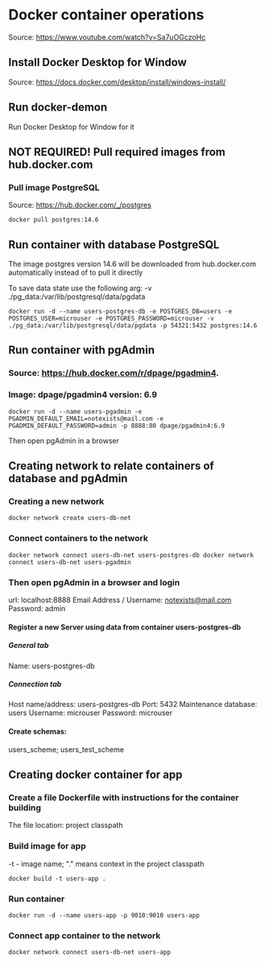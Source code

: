 # Docker container operations
Source: https://www.youtube.com/watch?v=Sa7uOGczoHc

## Install Docker Desktop for Window
Source: https://docs.docker.com/desktop/install/windows-install/

## Run docker-demon
Run Docker Desktop for Window for it

## NOT REQUIRED! Pull required images from hub.docker.com
### Pull image PostgreSQL
Source: https://hub.docker.com/_/postgres

``
docker pull postgres:14.6
``

## Run container with database PostgreSQL
The image postgres version 14.6 will be downloaded from hub.docker.com automatically instead of to pull it directly

To save data state use the following arg: -v ./pg_data:/var/lib/postgresql/data/pgdata

``
docker run -d --name users-postgres-db -e POSTGRES_DB=users -e POSTGRES_USER=microuser -e POSTGRES_PASSWORD=microuser -v ./pg_data:/var/lib/postgresql/data/pgdata -p 54321:5432 postgres:14.6
``

## Run container with pgAdmin
### Source: https://hub.docker.com/r/dpage/pgadmin4. 
### Image: dpage/pgadmin4 version: 6.9
``
docker run -d --name users-pgadmin -e PGADMIN_DEFAULT_EMAIL=notexists@mail.com -e PGADMIN_DEFAULT_PASSWORD=admin -p 8888:80 dpage/pgadmin4:6.9
``

Then open pgAdmin in a browser

## Creating network to relate containers of database and pgAdmin
### Creating a new network
``
docker network create users-db-net
``
### Connect containers to the network
``
docker network connect users-db-net users-postgres-db
docker network connect users-db-net users-pgadmin
``
### Then open pgAdmin in a browser and login
url: localhost:8888
Email Address / Username: notexists@mail.com
Password: admin
#### Register a new Server using data from container users-postgres-db
##### General tab
Name: users-postgres-db
##### Connection tab
Host name/address: users-postgres-db
Port: 5432
Maintenance database: users
Username: microuser
Password: microuser

#### Create schemas:
users_scheme; users_test_scheme

## Creating docker container for app
### Create a file Dockerfile with instructions for the container building
The file location: project classpath
### Build image for app
-t - image name; 
"." means context in the project classpath

``
docker build -t users-app .
``

### Run container
``
docker run -d --name users-app -p 9010:9010 users-app
``

### Connect app container to the network
``
docker network connect users-db-net users-app
``